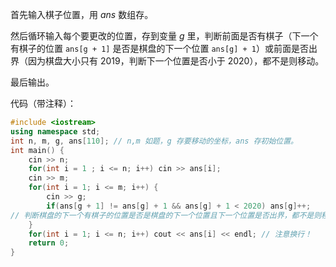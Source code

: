 首先输入棋子位置，用 $ans$ 数组存。

然后循环输入每个要更改的位置，存到变量 $g$ 里，判断前面是否有棋子（下一个有棋子的位置 `ans[g + 1]` 是否是棋盘的下一个位置 `ans[g] + 1`）或前面是否出界（因为棋盘大小只有 $2019$，判断下一个位置是否小于 $2020$），都不是则移动。

最后输出。

代码（带注释）：

```cpp
#include <iostream>
using namespace std;
int n, m, g, ans[110]; // n,m 如题，g 存要移动的坐标，ans 存初始位置。
int main() {
	cin >> n;
	for(int i = 1 ; i <= n; i++) cin >> ans[i];
	cin >> m;
	for(int i = 1; i <= m; i++) {
		cin >> g;
		if(ans[g + 1] != ans[g] + 1 && ans[g] + 1 < 2020) ans[g]++; 
// 判断棋盘的下一个有棋子的位置是否是棋盘的下一个位置且下一个位置是否出界，都不是则移动（位置加 1）。
	}
	for(int i = 1; i <= n; i++) cout << ans[i] << endl; // 注意换行！
	return 0;
}
```